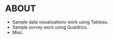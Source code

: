 # ABOUT

- Sample data visualizations work using Tableau.
- Sample survey work using Qualdrics.
- Misc.
